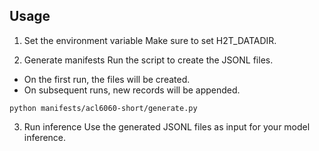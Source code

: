 ## Usage
1.	Set the environment variable
Make sure to set H2T_DATADIR.
    
2.	Generate manifests
Run the script to create the JSONL files.

- On the first run, the files will be created.
- On subsequent runs, new records will be appended.

```
python manifests/acl6060-short/generate.py
```

3.	Run inference
Use the generated JSONL files as input for your model inference.